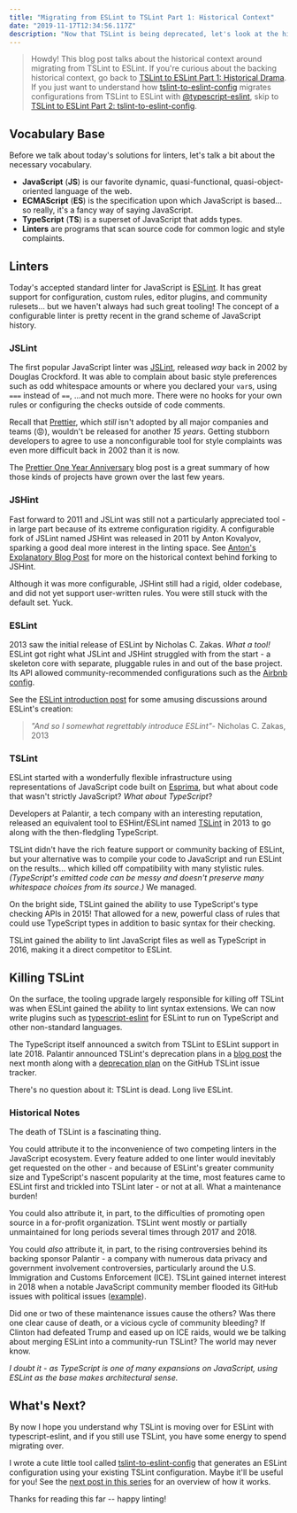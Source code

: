 ```yaml
---
title: "Migrating from ESLint to TSLint Part 1: Historical Context"
date: "2019-11-17T12:34:56.117Z"
description: "Now that TSLint is being deprecated, let's look at the history of JavaScript and TypeScript linting."
---
```


> Howdy!
> This blog post talks about the historical context around migrating from TSLint to ESLint.
> If you're curious about the backing historical context, go back to [TSLint to ESLint Part 1: Historical Drama](../tslint-to-eslint-history).
> If you just want to understand how [tslint-to-eslint-config](https://github.com/typescript-eslint/tslint-to-eslint-config) migrates configurations from TSLint to ESLint with [@typescript-eslint](https://typescript-eslint.io), skip to [TSLint to ESLint Part 2: tslint-to-eslint-config](../tslint-to-eslint-config).

## Vocabulary Base

Before we talk about today's solutions for linters, let's talk a bit about the necessary vocabulary.

* **JavaScript** (**JS**) is our favorite dynamic, quasi-functional, quasi-object-oriented language of the web.
* **ECMAScript** (**ES**) is the specification upon which JavaScript is based... so really, it's a fancy way of saying JavaScript.
* **TypeScript** (**TS**) is a superset of JavaScript that adds types.
* **Linters** are programs that scan source code for common logic and style complaints.

## Linters

Today's accepted standard linter for JavaScript is [ESLint](https://eslint.org).
It has great support for configuration, custom rules, editor plugins, and community rulesets... but we haven't always had such great tooling!
The concept of a configurable linter is pretty recent in the grand scheme of JavaScript history.

### JSLint

The first popular JavaScript linter was [JSLint](https://jslint.com), released _way_ back in 2002 by Douglas Crockford.
It was able to complain about basic style preferences such as odd whitespace amounts or where you declared your `var`s, using `===` instead of `==`, ...and not much more.
There were no hooks for your own rules or configuring the checks outside of code comments.

Recall that [Prettier](https://prettier.io), which _still_ isn't adopted by all major companies and teams (😡), wouldn't be released for another _15 years_.
Getting stubborn developers to agree to use a nonconfigurable tool for style complaints was even more difficult back in 2002 than it is now.

The [Prettier One Year Anniversary](https://prettier.io/blog/2018/01/10/1.10.0.html) blog post is a great summary of how those kinds of projects have grown over the last few years.

### JSHint

Fast forward to 2011 and JSLint was still not a particularly appreciated tool - in large part because of its extreme configuration rigidity.
A configurable fork of JSLint named JSHint was released in 2011 by Anton Kovalyov, sparking a good deal more interest in the linting space.
See [Anton's Explanatory Blog Post](https://medium.com/@anton/why-i-forked-jslint-to-jshint-73a72fd3612) for more on the historical context behind forking to JSHint.

Although it was more configurable, JSHint still had a rigid, older codebase, and did not yet support user-written rules.
You were still stuck with the default set.
Yuck.

### ESLint

2013 saw the initial release of ESLint by Nicholas C. Zakas.
_What a tool!_
ESLint got right what JSLint and JSHint struggled with from the start - a skeleton core with separate, pluggable rules in and out of the base project.
Its API allowed community-recommended configurations such as the [Airbnb config](https://www.npmjs.com/package/eslint-config-airbnb).

See the [ESLint introduction post](https://humanwhocodes.com/blog/2013/07/16/introducing-eslint) for some amusing discussions around ESLint's creation:

> _"And so I somewhat regrettably introduce ESLint"_- Nicholas C. Zakas, 2013

### TSLint

ESLint started with a wonderfully flexible infrastructure using representations of JavaScript code built on [Esprima](https://esprima.org), but what about code that wasn't strictly JavaScript?
_What about TypeScript_?

Developers at Palantir, a tech company with an interesting reputation, released an equivalent tool to ESHint/ESLint named [TSLint](https://palantir.github.io/tslint) in 2013 to go along with the then-fledgling TypeScript.

TSLint didn't have the rich feature support or community backing of ESLint, but your alternative was to compile your code to JavaScript and run ESLint on the results... which killed off compatibility with many stylistic rules.
_(TypeScript's emitted code can be messy and doesn't preserve many whitespace choices from its source.)_
We managed.

On the bright side, TSLint gained the ability to use TypeScript's type checking APIs in 2015!
That allowed for a new, powerful class of rules that could use TypeScript types in addition to basic syntax for their checking.

TSLint gained the ability to lint JavaScript files as well as TypeScript in 2016, making it a direct competitor to ESLint.

## Killing TSLint

On the surface, the tooling upgrade largely responsible for killing off TSLint was when ESLint gained the ability to lint syntax extensions.
We can now write plugins such as [typescript-eslint](https://typescript-eslint.io) for ESLint to run on TypeScript and other non-standard languages.

The TypeScript itself announced a switch from TSLint to ESLint support in late 2018.
Palantir announced TSLint's deprecation plans in a [blog post](https://medium.com/palantir/tslint-in-2019-1a144c2317a9) the next month along with a [deprecation plan](https://github.com/palantir/issues/4534) on the GitHub TSLint issue tracker.

There's no question about it: TSLint is dead.
Long live ESLint.

### Historical Notes

The death of TSLint is a fascinating thing.

You could attribute it to the inconvenience of two competing linters in the JavaScript ecosystem.
Every feature added to one linter would inevitably get requested on the other - and because of ESLint's greater community size and TypeScript's nascent popularity at the time, most features came to ESLint first and trickled into TSLint later - or not at all.
What a maintenance burden!

You could also attribute it, in part, to the difficulties of promoting open source in a for-profit organization.
TSLint went mostly or partially unmaintained for long periods several times through 2017 and 2018.

You could _also_ attribute it, in part, to the rising controversies behind its backing sponsor Palantir - a company with numerous data privacy and government involvement controversies, particularly around the U.S. Immigration and Customs Enforcement (ICE).
TSLint gained internet interest in 2018 when a notable JavaScript community member flooded its GitHub issues with political issues ([example](https://github.com/palantir/tslint/issues/4141)).

Did one or two of these maintenance issues cause the others?
Was there one clear cause of death, or a vicious cycle of community bleeding?
If Clinton had defeated Trump and eased up on ICE raids, would we be talking about merging ESLint into a community-run TSLint?
The world may never know.

_I doubt it - as TypeScript is one of many expansions on JavaScript, using ESLint as the base makes architectural sense._

## What's Next?

By now I hope you understand why TSLint is moving over for ESLint with typescript-eslint, and if you still use TSLint, you have some energy to spend migrating over.

I wrote a cute little tool called [tslint-to-eslint-config](https://github.com/typescript-eslint/tslint-to-eslint-config) that generates an ESLint configuration using your existing TSLint configuration.
Maybe it'll be useful for you!
See the [next post in this series](../tslint-to-eslint-config) for an overview of how it works.

Thanks for reading this far -- happy linting!
